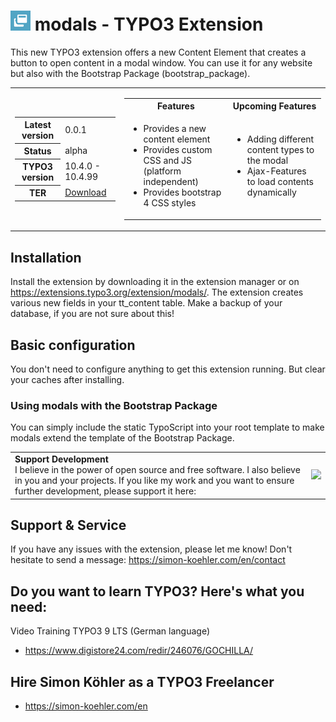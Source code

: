 # <img src="https://github.com/koehlersimon/modals/blob/master/ext_icon.gif?raw=true" alt="icon"> modals - TYPO3 Extension

This new TYPO3 extension offers a new Content Element that creates a button to open content in a modal window. You can use it for any website but also with the Bootstrap Package (bootstrap_package).

<table border="0">
    <tr>
        <td>
        <table border="0">
            <tr>
                <th>Latest version</b></th>
                <td>0.0.1</td>
            </tr>
            <tr>
                <th>Status</b></th>
                <td>alpha</td>
            </tr>
            <tr>
                <th>TYPO3 version</b></th>
                <td>10.4.0 - 10.4.99</td>
            </tr>
            <tr>
                <th>TER</b></th>
                <td><a href="https://extensions.typo3.org/extension/modals/">Download</a></td>
            </tr>
        </table>
        </td>
        <td><table border="0">
            <tr>
                <th>Features</b></th>
                <th>Upcoming Features</th>
            </tr>
            <tr>
                <td>
                    <ul>
                        <li>Provides a new content element</li>
                        <li>Provides custom CSS and JS (platform independent)</li>
                        <li>Provides bootstrap 4 CSS styles</li>
                    </ul>
                </td>
                <td>
                    <ul>
                        <li>Adding different content types to the modal</li>
                        <li>Ajax-Features to load contents dynamically</li>
                    </ul>
                </td>
            </tr>
        </table>
</td>
    </tr>
</table>

## Installation

Install the extension by downloading it in the extension manager or on https://extensions.typo3.org/extension/modals/.
The extension creates various new fields in your tt_content table. Make a backup of your database, if you are not sure about this!

## Basic configuration

You don't need to configure anything to get this extension running.
But clear your caches after installing.

### Using modals with the Bootstrap Package

You can simply include the static TypoScript into your root template to make modals extend the template of the Bootstrap Package.

<table>
    <tr>
        <td><strong>Support Development</strong><br>
        I believe in the power of open source and free software. I also believe in you and your projects.
        If you like my work and you want to ensure further development, please support it here:
        </td>
        <td>
        <a href="https://paypal.me/typo3freelancer">
        <img width="260" src="https://www.paypalobjects.com/digitalassets/c/website/marketing/na/us/logo-center/Badge_2.png">
        </a>
        </td>
    </tr>
</table>

## Support & Service

If you have any issues with the extension, please let me know!
Don't hesitate to send a message: https://simon-koehler.com/en/contact

## Do you want to learn TYPO3? Here's what you need:
Video Training TYPO3 9 LTS (German language)

- https://www.digistore24.com/redir/246076/GOCHILLA/

## Hire Simon Köhler as a TYPO3 Freelancer

- https://simon-koehler.com/en
